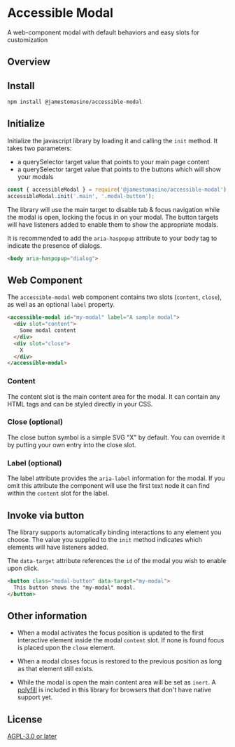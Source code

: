 # Accessible Modal

A web-component modal with default behaviors and easy slots for customization

## Overview

## Install

```bash
npm install @jamestomasino/accessible-modal
```

## Initialize

Initialize the javascript library by loading it and calling the `init` method. It takes two parameters:

* a querySelector target value that points to your main page content
* a querySelector target value that points to the buttons which will show your modals

```javascript
const { accessibleModal } = require('@jamestomasino/accessible-modal');
accessibleModal.init('.main', '.modal-button');
```

The library will use the main target to disable tab & focus navigation while the modal is open, locking the focus in on your modal. The button targets will have listeners added to enable them to show the appropriate modals.

It is recommended to add the `aria-haspopup` attribute to your body tag to indicate the presence of dialogs.

```html
<body aria-haspopup="dialog">
```

## Web Component

The `accessible-modal` web component contains two slots (`content`, `close`), as well as an optional `label` property.

```html
<accessible-modal id="my-modal" label="A sample modal">
  <div slot="content">
    Some modal content
  </div>
  <div slot="close">
    X
  </div>
</accessible-modal>
```

### Content

The content slot is the main content area for the modal. It can contain any HTML tags and can be styled directly in your CSS.

### Close (optional)

The close button symbol is a simple SVG "X" by default. You can override it by putting your own entry into the close slot.

### Label (optional)

The label attribute provides the `aria-label` information for the modal. If you omit this attribute the component will use the first text node it can find within the `content` slot for the label.


## Invoke via button

The library supports automatically binding interactions to any element you choose. The value you supplied to the `init` method indicates which elements will have listeners added.

The `data-target` attribute references the `id` of the modal you wish to enable upon click.

```html
<button class="modal-button" data-target="my-modal">
  This button shows the "my-modal" modal.
</button>
```

## Other information

* When a modal activates the focus position is updated to the first interactive element inside the modal `content` slot. If none is found focus is placed upon the `close` element.

* When a modal closes focus is restored to the previous position as long as that element still exists.

* While the modal is open the main content area will be set as `inert`. A [polyfill](https://github.com/WICG/inert) is included in this library for browsers that don't have native support yet.


## License

[AGPL-3.0 or later](LICENSE)
